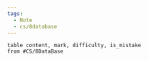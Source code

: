 ```yaml
---
tags:
  - Note
  - cs/8database
---
```


```dataview
table content, mark, difficulty, is_mistake
from #CS/8DataBase 
```
